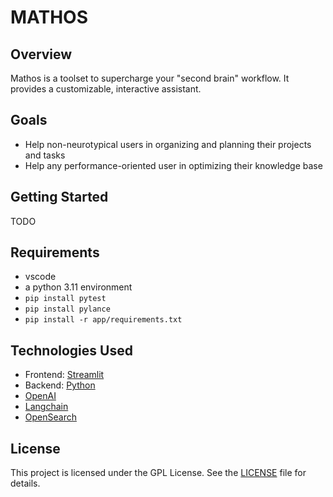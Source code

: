 # MATHOS

## Overview
Mathos is a toolset to supercharge your "second brain" workflow. It provides a  customizable, interactive assistant.

## Goals
- Help non-neurotypical users in organizing and planning their projects and tasks
- Help any performance-oriented user in optimizing their knowledge base

## Getting Started

TODO

## Requirements
- vscode
- a python 3.11 environment
- `pip install pytest`
- `pip install pylance`
- `pip install -r app/requirements.txt`

## Technologies Used
- Frontend: [Streamlit](https://streamlit.io/)
- Backend: [Python](https://www.python.org/)
- [OpenAI](https://openai.com/)
- [Langchain](htto://langchain.com)
- [OpenSearch](https://www.opensearch.org/)

## License
This project is licensed under the GPL License. See the [LICENSE](LICENSE) file for details.